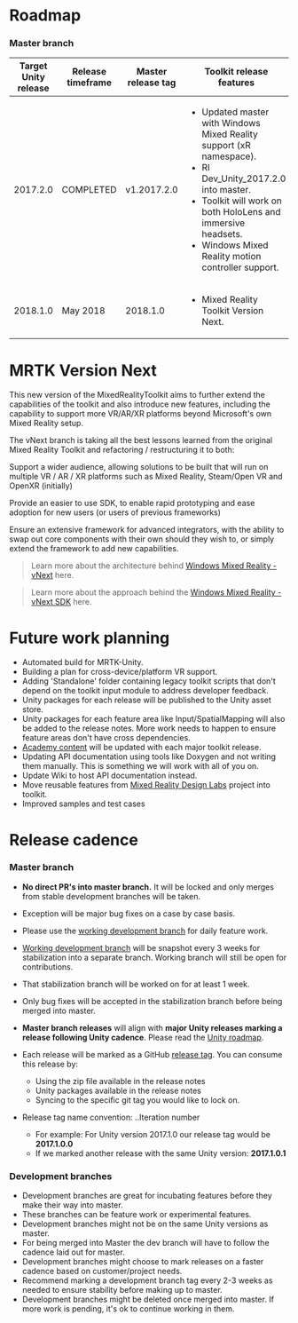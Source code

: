 # Roadmap

### Master branch
| Target Unity release  | Release timeframe | Master release tag | Toolkit release features |
| --- | --- | --- | --- |
| 2017.2.0 | COMPLETED       | v1.2017.2.0        | <ul><li>Updated master with Windows Mixed Reality support (xR namespace).</li><li>RI Dev_Unity_2017.2.0 into master.</li><li>Toolkit will work on both HoloLens and immersive headsets.</li><li>Windows Mixed Reality motion controller support.</li></ul>|
| 2018.1.0              | May 2018      | 2018.1.0        | <ul><li>Mixed Reality Toolkit Version Next.</li></ul>|

# MRTK Version Next
This new version of the MixedRealityToolkit aims to further extend the capabilities of the toolkit and also introduce new features, including the capability to support more VR/AR/XR platforms beyond Microsoft's own Mixed Reality setup.

The vNext branch is taking all the best lessons learned from the original Mixed Reality Toolkit and refactoring / restructuring it to both:

Support a wider audience, allowing solutions to be built that will run on multiple VR / AR / XR platforms such as Mixed Reality, Steam/Open VR and OpenXR (initially)

Provide an easier to use SDK, to enable rapid prototyping and ease adoption for new users (or users of previous frameworks)

Ensure an extensive framework for advanced integrators, with the ability to swap out core components with their own should they wish to, or simply extend the framework to add new capabilities.

> Learn more about the architecture behind [Windows Mixed Reality - vNext](/MRTK-vNext.md) here.

> Learn more about the approach behind the [Windows Mixed Reality - vNext SDK](/MRTK-SDK.md) here.

# Future work planning
- Automated build for MRTK-Unity.
- Building a plan for cross-device/platform VR support.
- Adding 'Standalone' folder containing legacy toolkit scripts that don't depend on the toolkit input module to address developer feedback.
- Unity packages for each release will be published to the Unity asset store.
- Unity packages for each feature area like Input/SpatialMapping will also be added to the release notes. More work needs to happen to ensure feature areas don't have cross dependencies.
- [Academy content](https://github.com/Microsoft/HolographicAcademy) will be updated with each major toolkit release.
- Updating API documentation using tools like Doxygen and not writing them manually. This is something we will work with all of you on.
- Update Wiki to host API documentation instead.
- Move reusable features from [Mixed Reality Design Labs](https://github.com/Microsoft/MRDesignLabs_Unity) project into toolkit.
- Improved samples and test cases

# Release cadence
### Master branch
- **No direct PR's into master branch.** It will be locked and only merges from stable development branches will be taken.
- Exception will be major bug fixes on a case by case basis.
- Please use the [working development branch](https://github.com/Microsoft/MixedRealityToolkit-Unity/tree/Dev_Working_Branch) for daily feature work.
- [Working development branch](https://github.com/Microsoft/MixedRealityToolkit-Unity/tree/Dev_Working_Branch) will be snapshot every 3 weeks for stabilization into a separate branch. Working branch will still be open for contributions.
- That stabilization branch will be worked on for at least 1 week.
- Only bug fixes will be accepted in the stabilization branch before being merged into master.

- **Master branch releases** will align with **major Unity releases marking a release following Unity cadence**. Please read the [Unity roadmap](https://unity3d.com/unity/roadmap).
- Each release will be marked as a GitHub [release tag](https://github.com/Microsoft/HoloToolkit-Unity/releases). You can consume this release by:
	- Using the zip file available in the release notes
	- Unity packages available in the release notes
	- Syncing to the specific git tag you would like to lock on.
- Release tag name convention: <Unity release major number>.<Unity release minor number>.Iteration number
	- For example: For Unity version 2017.1.0 our release tag would be **2017.1.0.0**
	- If we marked another release with the same Unity version: **2017.1.0.1**


### Development branches
- Development branches are great for incubating features before they make their way into master.
- These branches can be feature work or experimental features.
- Development branches might not be on the same Unity versions as master.
- For being merged into Master the dev branch will have to follow the cadence laid out for master.
- Development branches might choose to mark releases on a faster cadence based on customer/project needs.
- Recommend marking a development branch tag every 2-3 weeks as needed to ensure stability before making up to master.
- Development branches might be deleted once merged into master. If more work is pending, it's ok to continue working in them.
